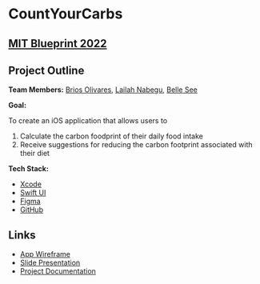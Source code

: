 # CountYourCarbs

## [MIT Blueprint 2022](https://blueprint.hackmit.org/)


## **Project Outline**

**Team Members:** [Brios Olivares](https://www.linkedin.com/in/brios-olivares/), [Lailah Nabegu](https://www.linkedin.com/in/lailah-nabegu/), [Belle See](https://www.linkedin.com/in/bellesee/)


**Goal:** 

To create an iOS application that allows users to 

1) Calculate the carbon foodprint of their daily food intake
2) Receive suggestions for reducing the carbon footprint associated with their diet

**Tech Stack:**

- [Xcode](https://developer.apple.com/xcode/)
- [Swift UI](https://developer.apple.com/xcode/swiftui/)
- [Figma](https://www.figma.com/)
- [GitHub](https://www.github.com/)

## **Links**

- [App Wireframe](https://www.figma.com/proto/L9HGJljMReendZ2nrxjBT7/blueprint-tbd-team?page-id=0%3A1&node-id=18%3A82&viewport=241%2C48%2C0.55&scaling=scale-down&starting-point-node-id=18%3A82)
- [Slide Presentation](https://docs.google.com/presentation/d/1Gu1bQVtVMjNQAczsHPK4slqTS802WrtgrgAbXIMB1LM/edit?usp=sharing)
- [Project Documentation](https://docs.google.com/document/d/16eUicBJ2rj2M_qRUucfBWaAdhxk4VIxtJerYSeV529w/edit?usp=sharing)
